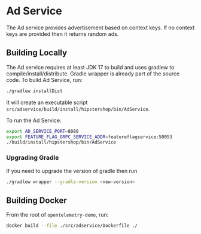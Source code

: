 # Ad Service

The Ad service provides advertisement based on context keys. If no context keys
are provided then it returns random ads.

## Building Locally

The Ad service requires at least JDK 17 to build and uses gradlew to
compile/install/distribute. Gradle wrapper is already part of the source code.
To build Ad Service, run:

```sh
./gradlew installDist
```

It will create an executable script
`src/adservice/build/install/hipstershop/bin/AdService`.

To run the Ad Service:

```sh
export AD_SERVICE_PORT=8080
export FEATURE_FLAG_GRPC_SERVICE_ADDR=featureflagservice:50053
./build/install/hipstershop/bin/AdService
```

### Upgrading Gradle

If you need to upgrade the version of gradle then run

```sh
./gradlew wrapper --gradle-version <new-version>
```

## Building Docker

From the root of `opentelemetry-demo`, run:

```sh
docker build --file ./src/adservice/Dockerfile ./
```
